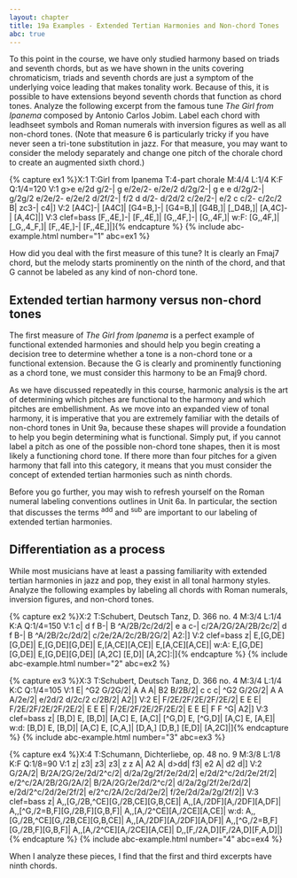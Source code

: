```yaml
---
layout: chapter
title: 19a Examples - Extended Tertian Harmonies and Non-chord Tones
abc: true
---
```


To this point in the course, we have only studied harmony based on triads and seventh chords, but as we have shown in the units covering chromaticism, triads and seventh chords are just a symptom of the underlying voice leading that makes tonality work. Because of this, it is possible to have extensions beyond seventh chords that function as chord tones. Analyze the following excerpt from the famous tune *The Girl from Ipanema* composed by Antonio Carlos Jobim. Label each chord with leadhseet symbols and Roman numerals with inversion figures as well as all non-chord tones. (Note that measure 6 is particularly tricky if you have never seen a tri-tone substitution in jazz. For that measure, you may want to consider the melody separately and change one pitch of the chorale chord to create an augmented sixth chord.)

{% capture ex1 %}X:1
T:Girl from Ipanema
T:4-part chorale
M:4/4
L:1/4
K:F
Q:1/4=120
V:1
g>e e/2d g/2-| g e/2e/2- e/2e/2 d/2g/2-| g e e d/2g/2-| g/2g/2 e/2e/2- e/2e/2 d/2f/2-|
f/2 d d/2- d/2d/2 c/2e/2-| e/2 c c/2- c/2c/2 B| zc3-| c4|]
V:2
[A4C]-| [A4C]| [G4=B,]-| [G4=B,]|
[G4B,]| [_D4B,]| [A,4C]-| [A,4C]|]
V:3 clef=bass
[F,,4E,]-| [F,,4E,]| [G,,4F,]-| [G,,4F,]|
w:F:
[G,,4F,]| [_G,,4_F,]| [F,,4E,]-| [F,,4E,]|]{% endcapture %}
{% include abc-example.html number="1" abc=ex1 %}

How did you deal with the first measure of this tune? It is clearly an Fmaj7 chord, but the melody starts prominently on the ninth of the chord, and that G cannot be labeled as any kind of non-chord tone.

## Extended tertian harmony versus non-chord tones

The first measure of *The Girl from Ipanema* is a perfect example of functional extended harmonies and should help you begin creating a decision tree to determine whether a tone is a non-chord tone or a functional extension. Because the G is clearly and prominently functioning as a chord tone, we must consider this harmony to be an Fmaj9 chord.

As we have discussed repeatedly in this course, harmonic analysis is the art of determining which pitches are functional to the harmony and which pitches are embellishment. As we move into an expanded view of tonal harmony, it is imperative that you are extremely familiar with the details of non-chord tones in Unit 9a, because these shapes will provide a foundation to help you begin determining what is functional. Simply put, if you cannot label a pitch as one of the possible non-chord tone shapes, then it is most likely a functioning chord tone. If there more than four pitches for a given harmony that fall into this category, it means that you must consider the concept of extended tertian harmonies such as ninth chords.

Before you go further, you may wish to refresh yourself on the Roman numeral labeling conventions outlines in Unit 6a. In particular, the section that discusses the terms <sup>add</sup> and <sup>sub</sup> are important to our labeling of extended tertian harmonies.

## Differentiation as a process

While most musicians have at least a passing familiarity with extended tertian harmonies in jazz and pop, they exist in all tonal harmony styles. Analyze the following examples by labeling all chords with Roman numerals, inversion figures, and non-chord tones.

{% capture ex2 %}X:2
T:Schubert, Deutsch Tanz, D. 366 no. 4
M:3/4
L:1/4
K:A
Q:1/4=150
V:1
c| d f B-| B ^A/2B/2c/2d/2| e a c-| c/2A/2G/2A/2B/2c/2|
d f B-| B ^A/2B/2c/2d/2| c/2e/2A/2c/2B/2G/2| A2:|]
V:2 clef=bass
z| E,[G,DE][G,DE]| E,[G,DE][G,DE]| E,[A,CE][A,CE]| E,[A,CE][A,CE]|
w:A:
E,[G,DE][G,DE]| E,[G,DE][G,DE]| [A,2C] [E,D]| [A,2C]:|]{% endcapture %}
{% include abc-example.html number="2" abc=ex2 %}

{% capture ex3 %}X:3
T:Schubert, Deutsch Tanz, D. 366 no. 4
M:3/4
L:1/4
K:C
Q:1/4=105
V:1
E| ^G2 G/2G/2| A A A| B2 B/2B/2| c c c|
^G2 G/2G/2| A A A/2e/2| e/2d/2 d/2c/2 c/2B/2| A2|]
V:2
E| F/2E/2F/2E/2F/2E/2| E E E| F/2E/2F/2E/2F/2E/2| E E E|
F/2E/2F/2E/2F/2E/2| E E E| F F ^G| A2|]
V:3 clef=bass
z| [B,D] E, [B,D]| [A,C] E, [A,C]| [^G,D] E, [^G,D]| [A,C] E, [A,E]|
w:d:
[B,D] E, [B,D]| [A,C] E, [C,A,]| [D,A,] [D,B,] [E,D]| [A,2C]|]{% endcapture %}
{% include abc-example.html number="3" abc=ex3 %}

{% capture ex4 %}X:4
T:Schumann, Dichterliebe, op. 48 no. 9
M:3/8
L:1/8
K:F
Q:1/8=90
V:1
z| z3| z3| z3| z z A|
A2 A| d>dd| f3| e2 A| d2 d|]
V:2
G/2A/2| B/2A/2G/2e/2d/2^c/2| d/2a/2g/2f/2e/2d/2| e/2d/2^c/2d/2e/2f/2| e/2^c/2A/2B/2G/2A/2|
B/2A/2G/2e/2d/2^c/2| d/2a/2g/2f/2e/2d/2| e/2d/2^c/2d/2e/2f/2| e/2^c/2A/2c/2d/2e/2| f/2e/2d/2a/2g/2f/2|]
V:3 clef=bass
z| A,,[G,/2B,^CE][G,/2B,CE][G,B,CE]| A,,[A,/2DF][A,/2DF][A,DF]| A,,[^G,/2=B,F][G,/2B,F][G,B,F]| A,,[A,/2^CE][A,/2CE][A,CE]| 
w:d:
A,,[G,/2B,^CE][G,/2B,CE][G,B,CE]| A,,[A,/2DF][A,/2DF][A,DF]| A,,[^G,/2=B,F][G,/2B,F][G,B,F]| A,,[A,/2^CE][A,/2CE][A,CE]| D,,[F,/2A,D][F,/2A,D][F,A,D]|]{% endcapture %}
{% include abc-example.html number="4" abc=ex4 %}

When I analyze these pieces, I find that the first and third excerpts have ninth chords.